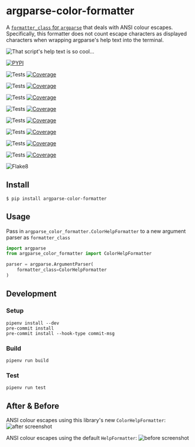 # argparse-color-formatter
A [`formatter_class` for `argparse`](https://docs.python.org/3/library/argparse.html#formatter-class) that deals with ANSI colour escapes. Specifically, this formatter does not count escape characters as displayed characters when wrapping argparse's help text into the terminal.

![That script's help text is so cool...](https://docs.arrai-dev.com/argparse-color-formatter/readme/acf.png "That script's help text is so cool...")

[![PYPI](https://img.shields.io/pypi/v/argparse-color-formatter?style=for-the-badge)](https://pypi.org/project/argparse-color-formatter/)

![Tests](https://docs.arrai-dev.com/argparse-color-formatter/artifacts/main/python312.svg) [![Coverage](https://docs.arrai-dev.com/argparse-color-formatter/artifacts/main/python312.coverage.svg)](https://docs.arrai-dev.com/argparse-color-formatter/artifacts/main/htmlcov_python312/)

![Tests](https://docs.arrai-dev.com/argparse-color-formatter/artifacts/main/python311.svg) [![Coverage](https://docs.arrai-dev.com/argparse-color-formatter/artifacts/main/python311.coverage.svg)](https://docs.arrai-dev.com/argparse-color-formatter/artifacts/main/htmlcov_python311/)

![Tests](https://docs.arrai-dev.com/argparse-color-formatter/artifacts/main/python310.svg) [![Coverage](https://docs.arrai-dev.com/argparse-color-formatter/artifacts/main/python310.coverage.svg)](https://docs.arrai-dev.com/argparse-color-formatter/artifacts/main/htmlcov_python310/)

![Tests](https://docs.arrai-dev.com/argparse-color-formatter/artifacts/main/python39.svg) [![Coverage](https://docs.arrai-dev.com/argparse-color-formatter/artifacts/main/python39.coverage.svg)](https://docs.arrai-dev.com/argparse-color-formatter/artifacts/main/htmlcov_python39/)

![Tests](https://docs.arrai-dev.com/argparse-color-formatter/artifacts/main/python38.svg) [![Coverage](https://docs.arrai-dev.com/argparse-color-formatter/artifacts/main/python38.coverage.svg)](https://docs.arrai-dev.com/argparse-color-formatter/artifacts/main/htmlcov_python38/)

![Tests](https://docs.arrai-dev.com/argparse-color-formatter/artifacts/main/python37.svg) [![Coverage](https://docs.arrai-dev.com/argparse-color-formatter/artifacts/main/python37.coverage.svg)](https://docs.arrai-dev.com/argparse-color-formatter/artifacts/main/htmlcov_python37/)

![Tests](https://docs.arrai-dev.com/argparse-color-formatter/artifacts/main/python36.svg) [![Coverage](https://docs.arrai-dev.com/argparse-color-formatter/artifacts/main/python36.coverage.svg)](https://docs.arrai-dev.com/argparse-color-formatter/artifacts/main/htmlcov_python36/)

![Tests](https://docs.arrai-dev.com/argparse-color-formatter/artifacts/main/python27.svg) [![Coverage](https://docs.arrai-dev.com/argparse-color-formatter/artifacts/main/python27.coverage.svg)](https://docs.arrai-dev.com/argparse-color-formatter/artifacts/main/htmlcov_python27/)

![Flake8](https://docs.arrai-dev.com/argparse-color-formatter/artifacts/main/flake8.svg)

## Install

```shell
$ pip install argparse-color-formatter
```

## Usage

Pass in `argparse_color_formatter.ColorHelpFormatter` to a new argument parser as `formatter_class`

```python
import argparse
from argparse_color_formatter import ColorHelpFormatter

parser = argparse.ArgumentParser(
    formatter_class=ColorHelpFormatter
)
```

## Development

### Setup

```shell
pipenv install --dev
pre-commit install
pre-commit install --hook-type commit-msg
```

### Build

```shell
pipenv run build
```

### Test

```shell
pipenv run test
```

## After & Before
ANSI colour escapes using this library's new `ColorHelpFormatter`:
![after screenshot](https://docs.arrai-dev.com/argparse-color-formatter/readme/after.png)

ANSI colour escapes using the default `HelpFormatter`:
![before screenshot](https://docs.arrai-dev.com/argparse-color-formatter/readme/before.png)
